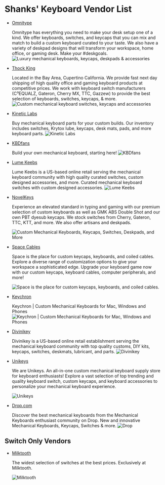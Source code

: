# Shanks' Keyboard Vendor List

- [Omnitype](https://omnitype.com/)

   Omnitype has everything you need to make your desk setup one of a kind. We offer keyboards, switches, and keycaps that you can mix and match to build a custom keyboard curated to your taste. We also have a variety of deskpad designs that will transform your workspace, home office, or gaming desk. Make your #deskgoals.
 ![Luxury mechanical keyboards, keycaps, deskpads & accessories](https://images-ext-1.discordapp.net/external/qlpCm04F6BgxlrivJAG0kBN78bQ53tWihCBGu7ME2-U/%3Fv%3D1686884217/https/omnitype.com/cdn/shop/files/SocialShare.png?format=webp&quality=lossless&width=800&height=418)

- [Thock King](https://www.thockking.com/)
  
  Located in the Bay Area, Cupertino California. We provide fast next day shipping of high quality office and gaming keyboard products at competitive prices. We work with keyboard switch manufacturers (C³EQUALZ, Gateron, Cherry MX, TTC, Gazzew) to provide the best selection of keyboards, switches, keycaps, & more.
 ![Custom mechanical keyboard switches, keycaps and accessories](https://images-ext-1.discordapp.net/external/ukXzvDfCpI5M1Cm6-ZUdGRFci17FgFgSVqiLT1nqv_s/%3Fv%3D1635832705/https/www.thockking.com/cdn/shop/files/O1CN012RdpQg1wGHtnscEmx__51786280_d85a5b60-5af5-4c02-b2c1-08365e8156b3_1200x1200.jpg?format=webp&width=800&height=500)

- [Kinetic Labs](https://kineticlabs.com/ "https://kineticlabs.com/")

  Buy mechanical keyboard parts for your custom builds. Our inventory includes switches, Krytox lube, keycaps, desk mats, pads, and more keyboard parts.
 ![Kinetic Labs](https://res.cloudinary.com/kineticlabs/image/upload/q_auto/c_fit,w_1600/v1/api-images/home/hero/DSC07294photoshop-2_usqqcn?_a=ATAEtAA0)

- [KBDfans](https://kbdfans.com/)
  
  Build your own mechanical keyboard, starting here!
 ![KBDfans](https://images-ext-1.discordapp.net/external/LfF35RvEWjhZiXyQE9qRbx4jYOiPXYKRtqe5SdlLpDE/%3Fv%3D1705452941/https/kbdfans.com/cdn/shop/files/1_d2e8d4f4-bf1b-4756-bb7b-1235a9b69d5a_1200x1200.png?format=webp&quality=lossless&width=800&height=418)

- [Lume Keebs](https://lumekeebs.com/)

  Lume Keebs is a US-based online retail serving the mechanical keyboard community with high quality curated switches, custom designed accessories, and more. Curated mechanical keyboard switches with custom designed accessories.
 ![Lume Keebs](https://lumekeebs.com/cdn/shop/files/logo_black3_492db39b-d697-4b41-8041-70b0857d1141.png?v=1676261353&width=400)

- [NovelKeys](https://novelkeys.com/)

  Experience an elevated standard in typing and gaming with our premium selection of custom keyboards as well as GMK ABS Double Shot and our own PBT dyesub keycaps. We stock switches from Cherry, Gateron, TTC, KTT, and more. We also offer artisans and deskpads.

  ![Custom Mechanical Keyboards, Keycaps, Switches, Deskpads, and More](https://images-ext-1.discordapp.net/external/AqQlNdiOw3Bp5SFqjIEBPQaNy2kIirGcOd81bomqUP4/%3Fheight%3D628%26pad_color%3Dffffff%26v%3D1630432573%26width%3D1200/https/cdn.shopify.com/s/files/1/3099/8088/files/NovelKeys_Logo.png?format=webp&quality=lossless&width=800&height=418)

- [Space Cables](https://spaceholdings.net/)
  
  Space is the place for custom keycaps, keyboards, and coiled cables.
  Explore a diverse range of customization options to give your workspace a sophisticated edge. Upgrade your keyboard game now with our custom keycaps, keyboard cables, computer peripherals, and more!

  ![Space is the place for custom keycaps, keyboards, and coiled cables.](https://images-ext-1.discordapp.net/external/Puc9ZyOwUORDMFu9bOamDFgHksydOIJ0B6DX6uzbbbo/%3Fv%3D1684020638/https/spaceholdings.net/cdn/shop/files/Space_Logo_PNG_a24b5019-f168-475f-a58a-e1bebe3ef9f1.png?format=webp&quality=lossless&width=594&height=594)

- [Keychron](https://www.keychron.com/ "https://www.keychron.com/")

  Keychron | Custom Mechanical Keyboards for Mac, Windows and Phones
 ![Keychron | Custom Mechanical Keyboards for Mac, Windows and Phones](https://images-ext-1.discordapp.net/external/acZlLkEWK16UuCthPUd1OMedSCeluOYzeNf0ypgvjuc/%3Fcrop%3Dcenter%26height%3D1200%26v%3D1708499541%26width%3D1200/http/www.keychron.com/cdn/shop/files/Keychron-V3-MAX-Socialmedia-1.jpg?format=webp&width=800&height=418)

- [Divinikey](https://divinikey.com/)

  Divinikey is a US-based online retail establishment serving the mechanical keyboard community with top quality customs, DIY kits, keycaps, switches, deskmats, lubricant, and parts.
 ![Divinikey](https://images-ext-1.discordapp.net/external/cmtp33wtpTG4-rFGQKNgrwbk8iiFUlJdoV5jU6jmxMY/%3Fcrop%3Dcenter%26height%3D1200%26v%3D1682015561%26width%3D1200/https/divinikey.com/cdn/shop/files/Black-full_v2_67a47510-9af3-4a03-a47e-450c8998278b.jpg?format=webp&width=800&height=418)

- [Unikeys](https://unikeyboards.com/)

  We are Unikeys. An all-in-one custom mechanical keyboard supply store for keyboard enthusiasts! Explore a vast selection of top trending and quality keyboard switch, custom keycaps, and keyboard accessories to personalize your mechanical keyboard experience.

  ![Unikeys](https://images-ext-1.discordapp.net/external/gX6QxaidpRWK8rimdGZSOkdsNQMky9lKAfGITlBZHO0/%3Fv%3D1697142965%26width%3D2048/http/unikeyboards.com/cdn/shop/files/UNIKEYS_LOGO2_da84a3db-2dc1-464d-b267-b79f372023f2.jpg?format=webp&width=156&height=160)

- [Drop.com](https://drop.com/mechanical-keyboards/drops)

  Discover the best mechanical keyboards from the Mechanical Keyboards enthusiast community on Drop. New and innovative Mechanical Keyboards, Keycaps, Switches & more.
 ![Drop](https://mma.prnewswire.com/media/878362/Drop_Logo.jpg?p=publish)

## Switch Only Vendors

- [Milktooth](https://milktooth.com/)

   The widest selection of switches at the best prices. Exclusively at Milktooth.

  ![Milktooth](https://milktooth.com/_next/image?url=https%3A%2F%2Fres.cloudinary.com%2Fmilktooth%2Fimage%2Fupload%2Fv1681002895%2Fmilktooth_logo_678x114_f8ybpe.png&w=1920&q=75)
